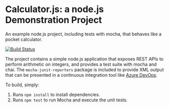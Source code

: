 Calculator.js: a node.js Demonstration Project
==============================================
An example node.js project, including tests with mocha, that behaves like
a pocket calculator.

[![Build Status](https://seattleit.visualstudio.com/SeattleIT/_apis/build/status/stevekenzell.calculator?branchName=master)](https://seattleit.visualstudio.com/SeattleIT/_build/latest?definitionId=428&branchName=master)

The project contains a simple node.js application that exposes REST APIs
to perform arithmetic on integers, and provides a test suite with mocha
and chai.  The `mocha-junit-reporters` package is included to provide XML
output that can be presented in a continuous integration tool like
[Azure DevOps](https://azure.com/devops).

To build, simply:

1. Runs `npm install` to install dependencies.
2. Runs `npm test` to run Mocha and execute the unit tests.

